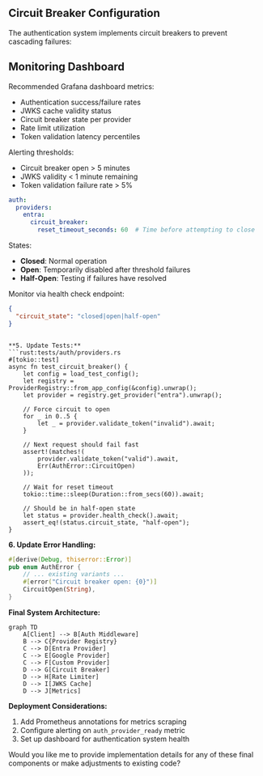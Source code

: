 ## Circuit Breaker Configuration

The authentication system implements circuit breakers to prevent cascading failures:

## Monitoring Dashboard

Recommended Grafana dashboard metrics:
- Authentication success/failure rates
- JWKS cache validity status
- Circuit breaker state per provider
- Rate limit utilization
- Token validation latency percentiles

Alerting thresholds:
- Circuit breaker open > 5 minutes
- JWKS validity < 1 minute remaining
- Token validation failure rate > 5%

```yaml
auth:
  providers:
    entra:
      circuit_breaker:
        reset_timeout_seconds: 60  # Time before attempting to close
```

States:
- **Closed**: Normal operation
- **Open**: Temporarily disabled after threshold failures
- **Half-Open**: Testing if failures have resolved

Monitor via health check endpoint:
```json
{
  "circuit_state": "closed|open|half-open"
}
```
```

**5. Update Tests:**
```rust:tests/auth/providers.rs
#[tokio::test]
async fn test_circuit_breaker() {
    let config = load_test_config();
    let registry = ProviderRegistry::from_app_config(&config).unwrap();
    let provider = registry.get_provider("entra").unwrap();
    
    // Force circuit to open
    for _ in 0..5 {
        let _ = provider.validate_token("invalid").await;
    }
    
    // Next request should fail fast
    assert!(matches!(
        provider.validate_token("valid").await,
        Err(AuthError::CircuitOpen)
    ));
    
    // Wait for reset timeout
    tokio::time::sleep(Duration::from_secs(60)).await;
    
    // Should be in half-open state
    let status = provider.health_check().await;
    assert_eq!(status.circuit_state, "half-open");
}
```

**6. Update Error Handling:**
```rust:src/core/auth/error.rs
#[derive(Debug, thiserror::Error)]
pub enum AuthError {
    // ... existing variants ...
    #[error("Circuit breaker open: {0}")]
    CircuitOpen(String),
}
```

**Final System Architecture:**
```mermaid
graph TD
    A[Client] --> B[Auth Middleware]
    B --> C{Provider Registry}
    C --> D[Entra Provider]
    C --> E[Google Provider]
    C --> F[Custom Provider]
    D --> G[Circuit Breaker]
    D --> H[Rate Limiter]
    D --> I[JWKS Cache]
    D --> J[Metrics]
```

**Deployment Considerations:**
1. Add Prometheus annotations for metrics scraping
2. Configure alerting on `auth_provider_ready` metric
3. Set up dashboard for authentication system health

Would you like me to provide implementation details for any of these final components or make adjustments to existing code?